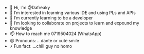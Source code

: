 - 👋 Hi, I’m @Dafreaky
- 👀 I’m interested in learning various IDE and using PLs and APIs
- 🌱 I’m currently learning to be a developer 
- 💞️ I’m looking to collaborate on projects to learn and expound my knowledge
- 📫 How to reach me 0719504024 (WhatsApp)
- 😄 Pronouns: ...dante or cute smile 
- ⚡ Fun fact: ...chill guy no homo 

<!---
Dafreaky/Dafreaky is a ✨ special ✨ repository because its `README.md` (this file) appears on your GitHub profile.
You can click the Preview link to take a look at your changes.
--->
